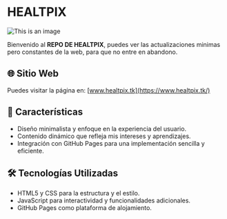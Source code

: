# HEALTPIX

![This is an image](https://i.ibb.co/T0gxrWD/cat-png.webp)

Bienvenido al **REPO DE HEALTPIX**, puedes ver las actualizaciones minimas pero constantes de la web, para que no entre en abandono.

## 🌐 Sitio Web

Puedes visitar la página en: [www.healtpix.tk](https://www.healtpix.tk/)

## 🚀 Características

- Diseño minimalista y enfoque en la experiencia del usuario.
- Contenido dinámico que refleja mis intereses y aprendizajes.
- Integración con GitHub Pages para una implementación sencilla y eficiente.

## 🛠️ Tecnologías Utilizadas

- HTML5 y CSS para la estructura y el estilo.
- JavaScript para interactividad y funcionalidades adicionales.
- GitHub Pages como plataforma de alojamiento.
